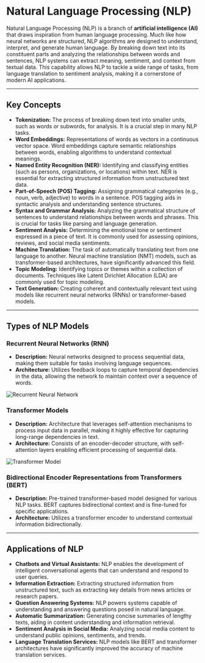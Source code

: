 # Natural Language Processing (NLP)

Natural Language Processing (NLP) is a branch of **artificial intelligence (AI)** that draws inspiration from human language processing. Much like how neural networks are structured, NLP algorithms are designed to understand, interpret, and generate human language. By breaking down text into its constituent parts and analyzing the relationships between words and sentences, NLP systems can extract meaning, sentiment, and context from textual data. This capability allows NLP to tackle a wide range of tasks, from language translation to sentiment analysis, making it a cornerstone of modern AI applications.

---
## Key Concepts

- **Tokenization:** The process of breaking down text into smaller units, such as words or subwords, for analysis. It is a crucial step in many NLP tasks.
- **Word Embeddings:** Representations of words as vectors in a continuous vector space. Word embeddings capture semantic relationships between words, enabling algorithms to understand contextual meanings.
- **Named Entity Recognition (NER):** Identifying and classifying entities (such as persons, organizations, or locations) within text. NER is essential for extracting structured information from unstructured text data.
- **Part-of-Speech (POS) Tagging:** Assigning grammatical categories (e.g., noun, verb, adjective) to words in a sentence. POS tagging aids in syntactic analysis and understanding sentence structures.
- **Syntax and Grammar Analysis:** Analyzing the grammatical structure of sentences to understand relationships between words and phrases. This is crucial for tasks like parsing and language generation.
- **Sentiment Analysis:** Determining the emotional tone or sentiment expressed in a piece of text. It is commonly used for assessing opinions, reviews, and social media sentiments.
- **Machine Translation:** The task of automatically translating text from one language to another. Neural machine translation (NMT) models, such as transformer-based architectures, have significantly advanced this field.
- **Topic Modeling:** Identifying topics or themes within a collection of documents. Techniques like Latent Dirichlet Allocation (LDA) are commonly used for topic modeling.
- **Text Generation:** Creating coherent and contextually relevant text using models like recurrent neural networks (RNNs) or transformer-based models.

---
## Types of NLP Models

### Recurrent Neural Networks (RNN)
- **Description:** Neural networks designed to process sequential data, making them suitable for tasks involving language sequences.
- **Architecture:** Utilizes feedback loops to capture temporal dependencies in the data, allowing the network to maintain context over a sequence of words.

![Recurrent Neural Network](https://upload.wikimedia.org/wikipedia/commons/b/b5/Recurrent_neural_network_unfold.svg)

### Transformer Models
- **Description:** Architecture that leverages self-attention mechanisms to process input data in parallel, making it highly effective for capturing long-range dependencies in text.
- **Architecture:** Consists of an encoder-decoder structure, with self-attention layers enabling efficient processing of sequential data.

![Transformer Model](https://upload.wikimedia.org/wikipedia/commons/8/8f/The-Transformer-model-architecture.png)

### Bidirectional Encoder Representations from Transformers (BERT)
- **Description:** Pre-trained transformer-based model designed for various NLP tasks. BERT captures bidirectional context and is fine-tuned for specific applications.
- **Architecture:** Utilizes a transformer encoder to understand contextual information bidirectionally.

---
## Applications of NLP

- **Chatbots and Virtual Assistants:** NLP enables the development of intelligent conversational agents that can understand and respond to user queries.
- **Information Extraction:** Extracting structured information from unstructured text, such as extracting key details from news articles or research papers.
- **Question Answering Systems:** NLP powers systems capable of understanding and answering questions posed in natural language.
- **Automatic Summarization:** Generating concise summaries of lengthy texts, aiding in content understanding and information retrieval.
- **Sentiment Analysis in Social Media:** Analyzing social media content to understand public opinions, sentiments, and trends.
- **Language Translation Services:** NLP models like BERT and transformer architectures have significantly improved the accuracy of machine translation services.
